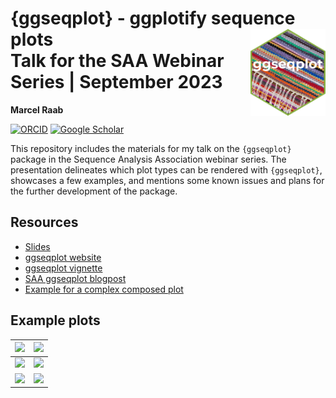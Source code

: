 # {ggseqplot} - ggplotify sequence plots<img src="icon.png" align="right" height="139"/><br>Talk for the SAA Webinar Series | September 2023
**Marcel Raab**

[![ORCID](https://img.shields.io/badge/orcid-A6CE39?style=for-the-badge&logo=orcid&logoColor=white)](https://orcid.org/0000-0002-3097-1591)
[![Google Scholar](https://img.shields.io/badge/Google_Scholar-4285F4?style=for-the-badge&logo=google-scholar&logoColor=white)](https://scholar.google.de/citations?user=y2gQ3DUAAAAJ)

This repository includes the materials for my talk on the `{ggseqplot}` package in the Sequence Analysis Association webinar series. The presentation delineates which plot types can be rendered with `{ggseqplot}`, showcases a few examples, and mentions some known issues and plans for the further development of the package.

## Resources
- [Slides](https://maraab23.github.io/talk-ggseqplot-SAA/#/ggseqplot)
- [ggseqplot website](https://maraab23.github.io/ggseqplot/)
- [ggseqplot vignette](https://maraab23.github.io/ggseqplot/articles/ggseqplot.html)
- [SAA ggseqplot blogpost](https://sequenceanalysis.org/2022/08/05/ggseqplot-ggplotify-sequence-plots/)
- [Example for a complex composed plot](https://sa-book.github.io/rChapter5-5_ggseqplot.html)


## Example plots
![](https://maraab23.github.io/ggseqplot/articles/ggseqplot_files/figure-html/unnamed-chunk-2-1.png)  |  ![](https://maraab23.github.io/ggseqplot/articles/ggseqplot_files/figure-html/unnamed-chunk-6-1.png)
:-------------------------:|:-------------------------:
![](https://sequenceanalysis.org/wp-content/uploads/2022/08/unnamed-chunk-5-1-1024x731.png)  |  ![](https://sequenceanalysis.org/wp-content/uploads/2022/08/unnamed-chunk-5-2-1024x731.png)
![](https://sequenceanalysis.org/wp-content/uploads/2022/08/unnamed-chunk-4-2-1024x731.png)  |  ![](https://sequenceanalysis.org/wp-content/uploads/2022/08/unnamed-chunk-4-3-1024x731.png)


